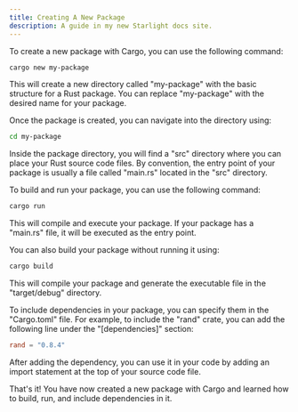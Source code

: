 ```yaml
---
title: Creating A New Package
description: A guide in my new Starlight docs site.
---
```

To create a new package with Cargo, you can use the following command:

```bash
cargo new my-package
```

This will create a new directory called "my-package" with the basic structure for a Rust package. You can replace "my-package" with the desired name for your package.

Once the package is created, you can navigate into the directory using:

```bash
cd my-package
```

Inside the package directory, you will find a "src" directory where you can place your Rust source code files. By convention, the entry point of your package is usually a file called "main.rs" located in the "src" directory.

To build and run your package, you can use the following command:

```bash
cargo run
```

This will compile and execute your package. If your package has a "main.rs" file, it will be executed as the entry point.

You can also build your package without running it using:

```bash
cargo build
```

This will compile your package and generate the executable file in the "target/debug" directory.

To include dependencies in your package, you can specify them in the "Cargo.toml" file. For example, to include the "rand" crate, you can add the following line under the "[dependencies]" section:

```toml
rand = "0.8.4"
```

After adding the dependency, you can use it in your code by adding an import statement at the top of your source code file.

That's it! You have now created a new package with Cargo and learned how to build, run, and include dependencies in it.

